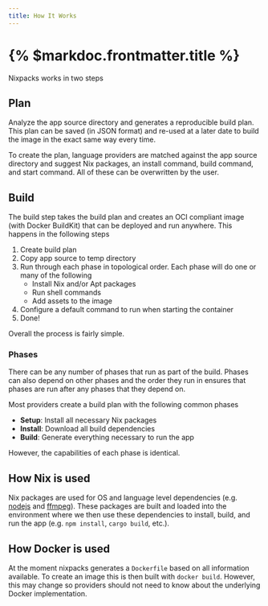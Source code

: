 ```yaml
---
title: How It Works
---
```


# {% $markdoc.frontmatter.title %}

Nixpacks works in two steps

## Plan

Analyze the app source directory and generates a reproducible build plan. This plan can be saved (in JSON format) and re-used at a later date to build the image in the exact same way every time.

To create the plan, language providers are matched against the app source directory and suggest Nix packages, an install command, build command, and start command. All of these can be overwritten by the user.

## Build

The build step takes the build plan and creates an OCI compliant image (with Docker BuildKit) that can be deployed and run anywhere. This happens in the following steps

1. Create build plan
2. Copy app source to temp directory
3. Run through each phase in topological order. Each phase will do one or many of the following
   - Install Nix and/or Apt packages
   - Run shell commands
   - Add assets to the image
4. Configure a default command to run when starting the container
5. Done!

Overall the process is fairly simple.

### Phases

There can be any number of phases that run as part of the build. Phases can also depend on other phases and the order they run in ensures that phases are run after any phases that they depend on.

Most providers create a build plan with the following common phases

- **Setup**: Install all necessary Nix packages
- **Install**: Download all build dependencies
- **Build**: Generate everything necessary to run the app

However, the capabilities of each phase is identical.

## How Nix is used

Nix packages are used for OS and language level dependencies (e.g. [nodejs](https://search.nixos.org/packages?channel=unstable&show=nodejs&from=0&size=50&sort=relevance&type=packages&query=nodejs) and [ffmpeg](https://search.nixos.org/packages?channel=unstable&show=ffmpeg&from=0&size=50&sort=relevance&type=packages&query=ffmpeg)). These packages are built and loaded into the environment where we then use these dependencies to install, build, and run the app (e.g. `npm install`, `cargo build`, etc.).

## How Docker is used

At the moment nixpacks generates a `Dockerfile` based on all information available. To create an image this is then built with `docker build`. However, this may change so providers should not need to know about the underlying Docker implementation.
